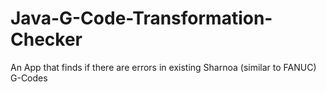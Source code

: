 # Java-G-Code-Transformation-Checker
An App that finds if there are errors in existing Sharnoa (similar to FANUC) G-Codes
